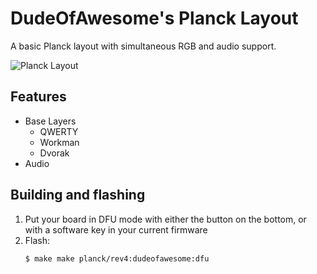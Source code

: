 # DudeOfAwesome's Planck Layout

A basic Planck layout with simultaneous RGB and audio support.

![Planck Layout](https://i.imgur.com/2p1TEEH.png)

## Features

- Base Layers
  - QWERTY
  - Workman
  - Dvorak
- Audio

## Building and flashing

1. Put your board in DFU mode with either the button on the bottom, or with a software key in your current firmware
1. Flash:
    ```bash
    $ make make planck/rev4:dudeofawesome:dfu
    ```
